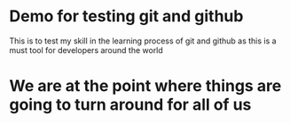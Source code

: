 # Demo for testing git and github

This is to test my skill in the learning process of git and github as this is a must tool for developers around the world

# We are at the point where things are going to turn around for all of us
